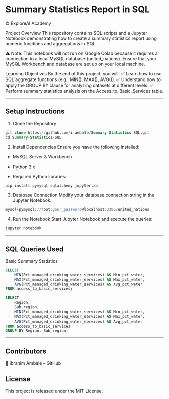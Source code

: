 # Summary Statistics Report in SQL
© ExploreAI Academy

Project Overview
This repository contains SQL scripts and a Jupyter Notebook demonstrating how to create a summary statistics report using numeric functions and aggregations in SQL.

⚠️ Note: This notebook will not run on Google Colab because it requires a connection to a local MySQL database (united_nations). Ensure that your MySQL Workbench and database are set up on your local machine.

Learning Objectives
By the end of this project, you will:
✅ Learn how to use SQL aggregate functions (e.g., MIN(), MAX(), AVG()).
✅ Understand how to apply the GROUP BY clause for analyzing datasets at different levels.
✅ Perform summary statistics analysis on the Access_to_Basic_Services table.

---

## Setup Instructions
1. Clone the Repository
```sql
git clone https://github.com/i-ambale/Summary-Statistics-SQL.git
cd Summary-Statistics-SQL
```
2. Install Dependencies
Ensure you have the following installed:

- MySQL Server & Workbench

- Python 3.x

- Required Python libraries:
```sql
pip install pymysql sqlalchemy jupyterlab
```
3. Database Connection
   Modify your database connection string in the Jupyter Notebook:
```sql
mysql+pymysql://root:your_password@localhost:3306/united_nations
```
4. Run the Notebook
Start Jupyter Notebook and execute the queries:
```sql
jupyter notebook
```
---

## SQL Queries Used
Basic Summary Statistics
```sql
SELECT 
    MIN(Pct_managed_drinking_water_services) AS Min_pct_water,
    MAX(Pct_managed_drinking_water_services) AS Max_pct_water,
    AVG(Pct_managed_drinking_water_services) AS Avg_pct_water
FROM access_to_basic_services;
```
```sql
SELECT 
    Region,
    Sub_region,
    MIN(Pct_managed_drinking_water_services) AS Min_pct_water,
    MAX(Pct_managed_drinking_water_services) AS Max_pct_water,
    AVG(Pct_managed_drinking_water_services) AS Avg_pct_water
FROM access_to_basic_services
GROUP BY Region, Sub_region;
```
---
## Contributors
📌 Ibrahim Ambale – GitHub

## License
This project is released under the MIT License.
